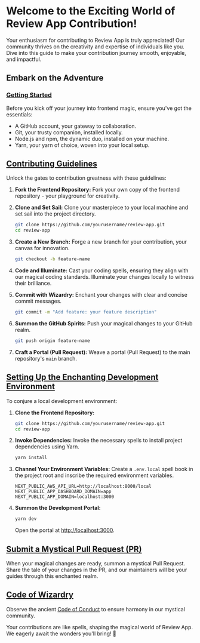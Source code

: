 # Welcome to the Exciting World of Review App Contribution!

Your enthusiasm for contributing to Review App is truly appreciated! Our community thrives on the creativity and expertise of individuals like you. Dive into this guide to make your contribution journey smooth, enjoyable, and impactful.

## Embark on the Adventure

### [Getting Started](#getting-started)

Before you kick off your journey into frontend magic, ensure you've got the essentials:

- A GitHub account, your gateway to collaboration.
- Git, your trusty companion, installed locally.
- Node.js and npm, the dynamic duo, installed on your machine.
- Yarn, your yarn of choice, woven into your local setup.

## [Contributing Guidelines](#contributing-guidelines)

Unlock the gates to contribution greatness with these guidelines:

1. **Fork the Frontend Repository:**
   Fork your own copy of the frontend repository - your playground for creativity.

2. **Clone and Set Sail:**
   Clone your masterpiece to your local machine and set sail into the project directory.

   ```bash
   git clone https://github.com/yourusername/review-app.git
   cd review-app
   ```

3. **Create a New Branch:**
   Forge a new branch for your contribution, your canvas for innovation.

   ```bash
   git checkout -b feature-name
   ```

4. **Code and Illuminate:**
   Cast your coding spells, ensuring they align with our magical coding standards. Illuminate your changes locally to witness their brilliance.

5. **Commit with Wizardry:**
   Enchant your changes with clear and concise commit messages.

   ```bash
   git commit -m "Add feature: your feature description"
   ```

6. **Summon the GitHub Spirits:**
   Push your magical changes to your GitHub realm.

   ```bash
   git push origin feature-name
   ```

7. **Craft a Portal (Pull Request):**
   Weave a portal (Pull Request) to the main repository's `main` branch.

## [Setting Up the Enchanting Development Environment](#setting-up-the-development-environment)

To conjure a local development environment:

1. **Clone the Frontend Repository:**
   ```bash
   git clone https://github.com/yourusername/review-app.git
   cd review-app
   ```

2. **Invoke Dependencies:**
   Invoke the necessary spells to install project dependencies using Yarn.

   ```bash
   yarn install
   ```

3. **Channel Your Environment Variables:**
   Create a `.env.local` spell book in the project root and inscribe the required environment variables.

   ```
   NEXT_PUBLIC_AWS_API_URL=http://localhost:8000/local
   NEXT_PUBLIC_APP_DASHBOARD_DOMAIN=app
   NEXT_PUBLIC_APP_DOMAIN=localhost:3000
   ```

4. **Summon the Development Portal:**
   ```bash
   yarn dev
   ```
   Open the portal at [http://localhost:3000](http://localhost:3000).

## [Submit a Mystical Pull Request (PR)](#submitting-a-pull-request-pr)

When your magical changes are ready, summon a mystical Pull Request. Share the tale of your changes in the PR, and our maintainers will be your guides through this enchanted realm.

## [Code of Wizardry](#code-of-conduct)

Observe the ancient [Code of Conduct](CODE_OF_CONDUCT.md) to ensure harmony in our mystical community.

Your contributions are like spells, shaping the magical world of Review App. We eagerly await the wonders you'll bring! 🚀

